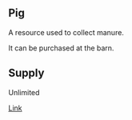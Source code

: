 ## Pig

A resource used to collect manure.

It can be purchased at the barn.

## Supply

Unlimited

[Link](https://docs.sunflower-land.com/player-guides/raising-animals)
